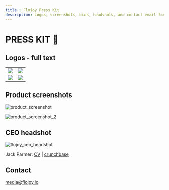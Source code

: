 ```yaml
---
title : Flojoy Press Kit
description: Logos, screenshots, bios, headshots, and contact email for press covering Flojoy.
---
```


# PRESS KIT 📰

## Logos - full text 

<table>
  <tr>
      <td><img src="https://github.com/flojoy-ai/docs/assets/1865834/5161bd3d-ae96-41f7-a2ee-6b7e897bd559" /></td>
      <td><img src="https://github.com/flojoy-ai/docs/assets/1865834/c5145978-975f-4258-8ea8-88e3a9c132ec" /></td>
  </tr>
  <tr>
    <td><img src="https://github.com/flojoy-ai/docs/assets/1865834/6e9b66b4-5aee-4655-8989-bc2aa9817908" /></td>
    <td><img src="https://github.com/flojoy-ai/docs/assets/1865834/ca418dab-f055-4e52-a517-010d35d16a98" /></td>
  </tr>
</table>

## Product screenshots

![product_screenshot](https://github.com/flojoy-ai/docs/assets/1865834/c5722036-43cd-42f7-b65c-e656e0f75b38)

![product_screenshot_2](https://github.com/flojoy-ai/docs/assets/1865834/0d55edaf-5f21-4c43-97e9-74e46a4d4e8f)

## CEO headshot

![flojoy_ceo_headshot](https://github.com/flojoy-ai/docs/assets/1865834/c80c45d2-6f5f-4a46-9fc5-3bc99547029d)

Jack Parmer: [CV](https://jackparmer.com) | [crunchbase](https://www.crunchbase.com/person/jack-parmer)

## Contact

media@flojoy.io
